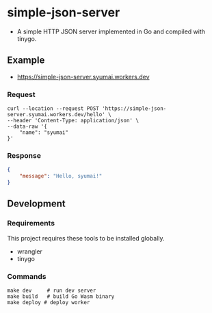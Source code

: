# simple-json-server

* A simple HTTP JSON server implemented in Go and compiled with tinygo.

## Example

* https://simple-json-server.syumai.workers.dev

### Request

```
curl --location --request POST 'https://simple-json-server.syumai.workers.dev/hello' \
--header 'Content-Type: application/json' \
--data-raw '{
    "name": "syumai"
}'
```

### Response

```json
{
    "message": "Hello, syumai!"
}
```

## Development

### Requirements

This project requires these tools to be installed globally.

* wrangler
* tinygo

### Commands

```
make dev     # run dev server
make build   # build Go Wasm binary
make deploy # deploy worker
```
